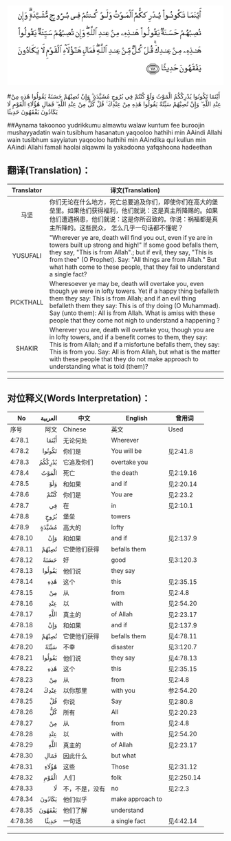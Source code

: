 ![004:078](images/004_078.gif)

#أَيْنَمَا تَكُونُوا يُدْرِكْكُمُ الْمَوْتُ وَلَوْ كُنْتُمْ فِي بُرُوجٍ مُشَيَّدَةٍ ۗ وَإِنْ تُصِبْهُمْ حَسَنَةٌ يَقُولُوا هَٰذِهِ مِنْ عِنْدِ اللَّهِ ۖ وَإِنْ تُصِبْهُمْ سَيِّئَةٌ يَقُولُوا هَٰذِهِ مِنْ عِنْدِكَ ۚ قُلْ كُلٌّ مِنْ عِنْدِ اللَّهِ ۖ فَمَالِ هَٰؤُلَاءِ الْقَوْمِ لَا يَكَادُونَ يَفْقَهُونَ حَدِيثًا 

##Aynama takoonoo yudrikkumu almawtu walaw kuntum fee buroojin mushayyadatin wain tusibhum hasanatun yaqooloo hathihi min AAindi Allahi wain tusibhum sayyiatun yaqooloo hathihi min AAindika qul kullun min AAindi Allahi famali haolai alqawmi la yakadoona yafqahoona hadeethan 

## 翻译(Translation)：

| Translator | 译文(Translation)                                            |
| :--------: | ------------------------------------------------------------ |
|    马坚    | 你们无论在什么地方，死亡总要追及你们，即使你们在高大的堡垒里。如果他们获得福利，他们就说：这是真主所降赐的。如果他们遭遇祸患，他们就说：这是你所召致的。你说：祸福都是真主所降的。这些民众， 怎么几乎一句话都不懂呢？ |
|  YUSUFALI  | "Wherever ye are, death will find you out, even if ye are in towers built up strong and high!" If some good befalls them, they say, "This is from Allah".; but if evil, they say, "This is from thee" (O Prophet). Say: "All things are from Allah." But what hath come to these people, that they fail to understand a single fact? |
| PICKTHALL  | Wheresoever ye may be, death will overtake you, even though ye were in lofty towers. Yet if a happy thing befalleth them they say: This is from Allah; and if an evil thing befalleth them they say: This is of thy doing (O Muhammad). Say (unto them): All is from Allah. What is amiss with these people that they come not nigh to understand a happening ? |
|   SHAKIR   | Wherever you are, death will overtake you, though you are in lofty towers, and if a benefit comes to them, they say: This is from Allah; and if a misfortune befalls them, they say: This is from you. Say: All is from Allah, but what is the matter with these people that they do not make approach to understanding what is told (them)? |

---

## 对位释义(Words Interpretation)：

| No   | العربية | 中文    | English | 曾用词 |
| ---- | ------: | ------- | ------- | ------ |
| 序号 |    阿文 | Chinese | 英文    | Used   |
| 4:78.1  | أَيْنَمَا  | 无论何处       | Wherever         |            |
| 4:78.2  | تَكُونُوا | 你们是         | You will be      | 见2:41.8   |
| 4:78.3  | يُدْرِكْكُمُ | 它追及你们     | overtake you     |            |
| 4:78.4  | الْمَوْتُ  | 死亡           | the death        | 见2:19.16  |
| 4:78.5  | وَلَوْ    | 和如果         | and if           | 见2:20.14  |
| 4:78.6  | كُنْتُمْ   | 你们是         | You are          | 见2:23.2   |
| 4:78.7  | فِي     | 在             | in               | 见2:10.1   |
| 4:78.8  | بُرُوجٍ   | 堡垒           | towers           |            |
| 4:78.9  | مُشَيَّدَةٍ  | 高大的         | lofty            |            |
| 4:78.10 | وَإِنْ    | 和如果         | and if           | 见2:137.9  |
| 4:78.11 | تُصِبْهُمْ  | 它使他们获得   | befalls them     |            |
| 4:78.12 | حَسَنَةٌ   | 好             | good             | 见3:120.3  |
| 4:78.13 | يَقُولُوا | 他们说         | they say         |            |
| 4:78.14 | هَٰذِهِ    | 这个           | this             | 见2:35.15  |
| 4:78.15 | مِنْ     | 从             | from             | 见2:4.8    |
| 4:78.16 | عِنْدِ    | 以             | with             | 见2:54.20  |
| 4:78.17 | اللَّهِ   | 真主的         | of Allah         | 见2:23.17  |
| 4:78.18 | وَإِنْ    | 和如果         | and if           | 见2:137.9  |
| 4:78.19 | تُصِبْهُمْ  | 它使他们获得   | befalls them     | 见4:78.11  |
| 4:78.20 | سَيِّئَةٌ   | 不幸           | disaster         | 见3:120.7  |
| 4:78.21 | يَقُولُوا | 他们说         | they say         | 见4:78.13  |
| 4:78.22 | هَٰذِهِ    | 这个           | this             | 见2:35.15  |
| 4:78.23 | مِنْ     | 从             | from             | 见2:4.8    |
| 4:78.24 | عِنْدِكَ   | 以你那里       | with you         | 参2:54.20  |
| 4:78.25 | قُلْ     | 你说           | Say              | 见2:80.8   |
| 4:78.26 | كُلٌّ     | 所有           | All              | 见2:20.23  |
| 4:78.27 | مِنْ     | 从             | from             | 见2:4.8    |
| 4:78.28 | عِنْدِ    | 以             | with             | 见2:54.20  |
| 4:78.29 | اللَّهِ   | 真主的         | of Allah         | 见2:23.17  |
| 4:78.30 | فَمَالِ   | 因此什么       | but what         |            |
| 4:78.31 | هَٰؤُلَاءِ  | 这些           | Those            | 见2:31.12  |
| 4:78.32 | الْقَوْمِ  | 人们           | folk             | 见2:250.14 |
| 4:78.33 | لَا     | 不，不是，没有 | no               | 见2:2.3    |
| 4:78.34 | يَكَادُونَ | 他们似乎       | make approach to |            |
| 4:78.35 | يَفْقَهُونَ | 他们了解       | understand       |            |
| 4:78.36 | حَدِيثًا  | 一句话         | a single fact    | 见4:42.14  |

---
